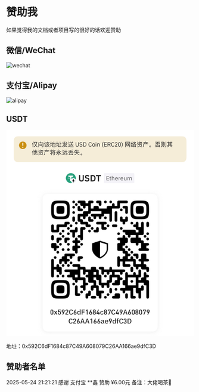 # 赞助我

如果觉得我的文档或者项目写的很好的话欢迎赞助

## 微信/WeChat

![wechat](./pictures/aifadian/wechat.png)

## 支付宝/Alipay

![alipay](./pictures/aifadian/alipay.jpg)

## USDT

![USDT](./pictures/aifadian/USDT.png)

地址：0x592C6dF1684c87C49A608079C26AA166ae9dfC3D

## 赞助者名单

2025-05-24 21:21:21 感谢 支付宝 **鑫 赞助 ¥6.00元 备注：大佬喝茶🍵
